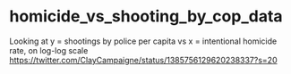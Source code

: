 # homicide_vs_shooting_by_cop_data
Looking at y = shootings by police per capita vs x = intentional homicide rate, on log-log scale
https://twitter.com/ClayCampaigne/status/1385756129620238337?s=20
